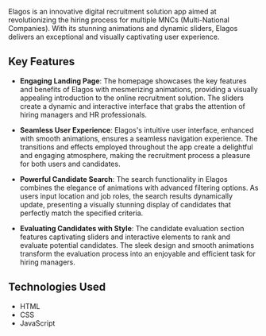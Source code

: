 


Elagos is an innovative digital recruitment solution app aimed at revolutionizing the hiring process for multiple MNCs (Multi-National Companies). With its stunning animations and dynamic sliders, Elagos delivers an exceptional and visually captivating user experience.

## Key Features

- **Engaging Landing Page**: The homepage showcases the key features and benefits of Elagos with mesmerizing animations, providing a visually appealing introduction to the online recruitment solution. The sliders create a dynamic and interactive interface that grabs the attention of hiring managers and HR professionals.

- **Seamless User Experience**: Elagos's intuitive user interface, enhanced with smooth animations, ensures a seamless navigation experience. The transitions and effects employed throughout the app create a delightful and engaging atmosphere, making the recruitment process a pleasure for both users and candidates.

- **Powerful Candidate Search**: The search functionality in Elagos combines the elegance of animations with advanced filtering options. As users input location and job roles, the search results dynamically update, presenting a visually stunning display of candidates that perfectly match the specified criteria.

- **Evaluating Candidates with Style**: The candidate evaluation section features captivating sliders and interactive elements to rank and evaluate potential candidates. The sleek design and smooth animations transform the evaluation process into an enjoyable and efficient task for hiring managers.

## Technologies Used

-  HTML
-  CSS
-  JavaScript
  
